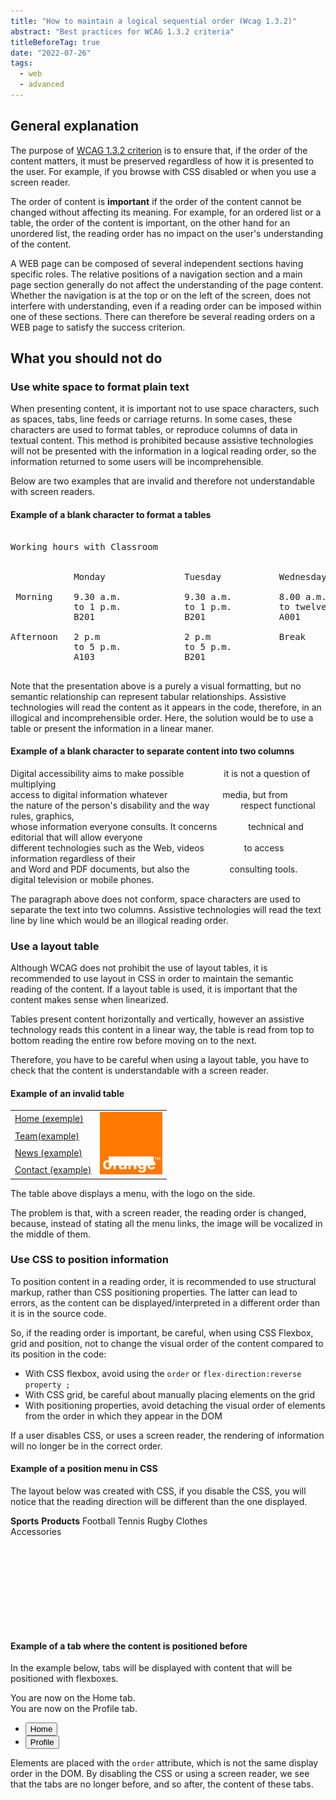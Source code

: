 ```yaml
---
title: "How to maintain a logical sequential order (Wcag 1.3.2)"
abstract: "Best practices for WCAG 1.3.2 criteria"
titleBeforeTag: true
date: "2022-07-26"
tags:
  - web
  - advanced
---
```


## General explanation

The purpose of [WCAG 1.3.2 criterion](https://www.w3.org/WAI/WCAG21/Understanding/meaningful-sequence) is to ensure that, if the order of the content matters, it must be preserved regardless of how it is presented to the user. For example, if you browse with CSS disabled or when you use a screen reader.

The order of content is <strong>important</strong> if the order of the content cannot be changed without affecting its meaning.
For example, for an ordered list or a table, the order of the content is important, on the other hand for an unordered list, the reading order has no impact on the user's understanding of the content.

A WEB page can be composed of several independent sections having specific roles. The relative positions of a navigation section and a main page section generally do not affect the understanding of the page content. Whether the navigation is at the top or on the left of the screen, does not interfere with understanding, even if a reading order can be imposed within one of these sections.
There can therefore be several reading orders on a WEB page to satisfy the success criterion.

## What you should not do

### Use white space to format plain text

When presenting content, it is important not to use space characters, such as spaces, tabs, line feeds or carriage returns.
In some cases, these characters are used to format tables, or reproduce columns of data in textual content. This method is prohibited because assistive technologies will not be presented with the information in a logical reading order, so the information returned to some users will be incomprehensible.

Below are two examples that are invalid and therefore not understandable with screen readers.

#### Example of a blank character to format a tables

<pre class="border border-light">

Working hours with Classroom
 
                                                         
            Monday               Tuesday           Wednesday     

 Morning    9.30 a.m.            9.30 a.m.         8.00 a.m.
            to 1 p.m.            to 1 p.m.         to twelve o’clock     
            B201                 B201              A001

Afternoon   2 p.m                2 p.m             Break
            to 5 p.m.            to 5 p.m.
            A103                 B201

</pre>

Note that the presentation above is a purely a visual formatting, but no semantic relationship can represent tabular relationships.
Assistive technologies will read the content as it appears in the code, therefore, in an illogical and incomprehensible order. Here, the solution would be to use a table or present the information in a linear maner.

#### Example of a blank character to separate content into two columns

<p class="border border-light">
Digital accessibility aims to make possible &emsp;&emsp;&emsp;&emsp; it is not a question of multiplying <br/>
access to digital information whatever &emsp;&emsp;&emsp;&emsp;&emsp;&emsp;media, but from<br/>
the nature of the person's disability and the way &emsp;&emsp;&emsp; respect functional rules, graphics, <br/>
whose information everyone consults. It concerns &emsp;&emsp;&emsp; technical and editorial that will allow everyone <br/>
different technologies such as the Web, videos &emsp;&emsp;&emsp;&emsp; to access information regardless of their <br/>
and Word and PDF documents, but also the &emsp;&emsp;&emsp;&emsp; consulting tools. <br/>
digital television or mobile phones. &emsp;&emsp;&emsp;
</p>

The paragraph above does not conform, space characters are used to separate the text into two columns. Assistive technologies will read the text line by line which would be an illogical reading order.

### Use a layout table

Although WCAG does not prohibit the use of layout tables, it is recommended to use layout in CSS in order to maintain the semantic reading of the content. If a layout table is used, it is important that the content makes sense when linearized.

Tables present content horizontally and vertically, however an assistive technology reads this content in a linear way, the table is read from top to bottom reading the entire row before moving on to the next.

Therefore, you have to be careful when using a layout table, you have to check that the content is understandable with a screen reader.

#### Example of an invalid table

<table role="presentation" class="m-2 border border-light">
  <tr>
    <td><a href="#">Home <span class="visually-hidden">(exemple)</span></a></td>
    <td rowspan="4"><img src="/assets/images/orange-logo.svg" alt="example logo" width="100" height="100
    "></td>
  </tr>
  <tr>
    <td><a href="#">Team<span class="visually-hidden">(example)</span></a></td>
  </tr>
  <tr>
    <td><a href="#">News <span class="visually-hidden">(example)</span></a></td>
  </tr>
  <tr>
    <td><a href="#">Contact <span class="visually-hidden">(example)</span></a></td>
  </tr>
</table>

The table above displays a menu, with the logo on the side.

The problem is that, with a screen reader, the reading order is changed, because, instead of stating all the menu links, the image will be vocalized in the middle of them.

### Use CSS to position information

To position content in a reading order, it is recommended to use structural markup, rather than CSS positioning properties. The latter can lead to errors, as the content can be displayed/interpreted in a different order than it is in the source code.

So, if the reading order is important, be careful, when using CSS Flexbox, grid and position, not to change the visual order of the content compared to its position in the code:

<ul>
   <li>With CSS flexbox, avoid using the <code>order</code> or <code>flex-direction:reverse property ;</code></li>
   <li>With CSS grid, be careful about manually placing elements on the grid</li>
   <li>With positioning properties, avoid detaching the visual order of elements from the order in which they appear in the DOM</li>
</ul>

If a user disables CSS, or uses a screen reader, the rendering of information will no longer be in the correct order.

#### Example of a position menu in CSS

The layout below was created with CSS, if you disable the CSS, you will notice that the reading direction will be different than the one displayed.

<div class="border border-light position-relative mb-3" style="width: 320px;height:180px">      
     <span class="position-absolute top-0 start-0"><strong>Sports</strong></span>       
     <span class="position-absolute top-0 end-0"><strong>Products</strong></span>       
     <span class="position-absolute top-50 start-0">Football</span>       
     <span class="position-absolute start-0" style="top:75%!important">Tennis</span>       
     <span class="position-absolute start-0" style="top:90%!important">Rugby</span>       
     <span class="position-absolute top-50 end-0">Clothes</span>       
     <span class="position-absolute end-0" style="top:75%!important">Accessories</span>
</div>

#### Example of a tab where the content is positioned before

In the example below, tabs will be displayed with content that will be positioned with flexboxes.

<div class="d-flex flex-column mb-3">
  <div class="tab-content order-2" id="myTabContent">
    <div class="tab-pane fade show active" id="home" role="tabpanel" aria-labelledby="home-tab">You are now on the Home tab. </div>
    <div class="tab-pane fade" id="profile" role="tabpanel" aria-labelledby="profile-tab">You are now on the Profile tab.</div>
  </div>
  <ul class="nav nav-tabs order-1" id="myTab" role="tablist">
    <li class="nav-item" role="presentation">
      <button class="nav-link active" id="home-tab" data-bs-toggle="tab" data-bs-target="#home" type="button" role="tab" aria-controls="home" aria-selected="true">Home</button>
    </li>
    <li class="nav-item" role="presentation">
      <button class="nav-link" id="profile-tab" data-bs-toggle="tab" data-bs-target="#profile" type="button" role="tab" aria-controls="profile" aria-selected="false">Profile</button>
    </li>
  </ul>
</div>

Elements are placed with the <code>order</code> attribute, which is not the same display order in the DOM.
By disabling the CSS or using a screen reader, we see that the tabs are no longer before, and so after, the content of these tabs.
